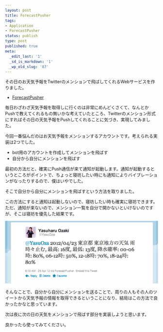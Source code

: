 ```yaml
---
layout: post
title: ForecastPusher
tags:
- Application
- ForecastPusher
status: publish
type: post
published: true
meta:
  _edit_last: '1'
  _sd_is_markdown: '1'
  _wp_old_slug: '87'
---
```

<p>その日のお天気予報をTwitterのメンションで飛ばしてくれるWebサービスを作りました。</p>

<ul>
<li><a href="http://forecast.yasuoza.com">ForecastPusher</a></li>
</ul>

<p>毎日わざわざ天気予報を取得しに行くのは非常にめんどくさくて、なんとかPushで教えてくれるもの無いかな考えていたところ、Twitterのメンション形式にすればその日の天気予報をPushしてくれることに気づき、実現してみました。</p>

<p>今回一番悩んだのはお天気予報をメンションするアカウントです。考えられる実装は2つでした。</p>

<ul>
<li>bot用のアカウントを作成してメンションを飛ばす</li>
<li>自分から自分にメンションを飛ばす</li>
</ul>

<p>最初の方法だと、確実にPush通信が来て通知が起動します。通知が起動するというところがポイントで、ちょっと寝坊したい時にも通知によりバイブレーションがなったりするので、僕はいやでした。</p>

<p>そこで自分から自分にメンションを飛ばすという方法を取りました。</p>

<p>この方法にすると通知は起動しないので、寝坊したい時も確実に寝坊できます。ただ、通知が来ないので、メンション一覧を自分で開かないといけないのですが、そこは寝坊を優先した結果です。</p>

<p><a href="/images/2012/04/Screen-Shot-2012-04-23-at-22.29.591.png"><img src="/images/2012/04/Screen-Shot-2012-04-23-at-22.29.591.png" alt="" title="ForecastPusher" width="575" class="aligncenter size-full wp-image-99" /></a></p>

<p>そんなことで、自分から自分にメンションを送ることで、周りの人もその人のツイートから天気予報の情報を取得できるということになり、結局はこの方法で良かったかなと思っています。</p>

<p>次は夜に次の日の天気をメンションで飛ばす部分を実装しようと思います。</p>

<p>良かったら使ってみてください。</p>
